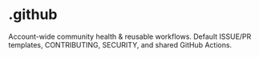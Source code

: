 # .github
Account-wide community health &amp; reusable workflows. Default ISSUE/PR templates, CONTRIBUTING, SECURITY, and shared GitHub Actions.
